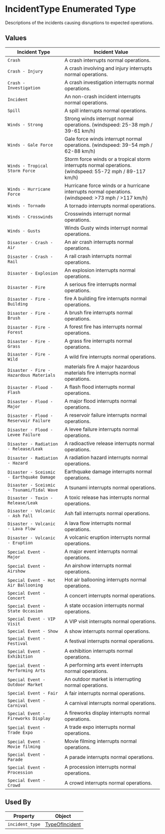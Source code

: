 # IncidentType Enumerated Type
Descriptions of the incidents causing disruptions to expected operations.

## Values
Incident Type | Incident Value
--- | --- 
`Crash` |  A crash interrupts normal operations.
`Crash - Injury` | A crash involving and injury interrupts normal operations. 
`Crash - Investigation` | A crash investigation interrupts normal operations. 
`Incident` | An non-crash incident interrupts normal operations.
`Spill` | A spill interrupts normal operations.
`Winds - Strong` | Strong winds interrupt normal operations. (windspeed: 25-38 mph / 39-61 km/h)
`Winds - Gale Force` | Gale force winds interrupt normal operations. (windspeed: 39-54 mph / 62-88 km/h)
`Winds - Tropical Storm Force` | Storm force winds or a tropical storm interrupts normal operations. (windspeed: 55-72 mph / 89-117 km/h)
`Winds - Hurricane Force` | Hurricane force winds or a hurricane interrupts normal operations. (windspeed: >73 mph / >117 km/h)
`Winds - Tornado` | A tornado interrupts normal operations. 
`Winds - Crosswinds` | Crosswinds interrupt normal operations.
`Winds - Gusts` | Winds	Gusty winds interrupt normal operations.
`Disaster - Crash - Air` | 	An air crash interrupts normal operations.
`Disaster - Crash - Rail` | A rail crash interrupts normal operations.
`Disaster - Explosion` | An explosion interrupts normal operations.
`Disaster - Fire` | A serious fire interrupts normal operations.
`Disaster - Fire - Building` | fire	A building fire interrupts normal operations.
`Disaster - Fire - Brush` | A brush fire interrupts normal operations.
`Disaster - Fire - Forest` | A forest fire has interrupts normal operations.
`Disaster - Fire - Grass` | A grass fire interrupts normal operations.
`Disaster - Fire - Wild` | A wild fire interrupts normal operations.
`Disaster - Fire - Hazardous Materials` | materials fire	A major hazardous materials fire interrupts normal operations.
`Disaster - Flood - Flash` | A flash flood interrupts normal operations.
`Disaster - Flood - Major` | A major flood interrupts normal operations.
`Disaster - Flood - Reservoir Failure` | A reservoir failure interrupts normal operations.
`Disaster - Flood - Levee Failure` | A levee failure interrupts normal operations.
`Disaster - Radiation - Release/Leak` | A radioactive release interrupts normal operations.
`Disaster - Radiation - Hazard` | A radiation hazard interrupts normal operations.
`Disaster - Sceismic - Earthquake Damage` | 	Earthquake damage interrupts normal operations.
`Disaster - Sceismic - Tsunami/Tidal Wave` | A tsunami interrupts normal operations.
`Disaster - Toxin - Release/Leak` | A toxic release has interrupts normal operations.
`Disaster - Volcanic - Ash Fall` | 	Ash fall interrupts normal operations.
`Disaster - Volcanic - Lava Flow` | A lava flow interrupts normal operations.
`Disaster - Volcanic - Eruption` | A volcanic eruption interrupts normal operations.
`Special Event - Major` | A major event interrupts normal operations.
`Special Event - Airshow` | An airshow interrupts normal operations.
`Special Event - Hot Air Ballooning` | Hot air ballooning interrupts normal operations.
`Special Event - Concert` | A concert interrupts normal operations.
`Special Event - State Occasion` | A state occasion interrupts normal operations.
`Special Event - VIP Visit` | A VIP visit interrupts normal operations.
`Special Event - Show` | A show interrupts normal operations.
`Special Event - Festival` | A festival interrupts normal operations.
`Special Event - Exhibition` | A exhibition interrupts normal operations.
`Special Event - Performing Arts` | A performing arts event interrupts normal operations.
`Special Event - Outdoor Market` | An outdoor market is interrupting normal operations.
`Special Event - Fair` | A fair interrupts normal operations.
`Special Event - Carnival` | A carnival interrupts normal operations.
`Special Event - Fireworks Display` | A fireworks display interrupts normal operations.
`Special Event - Trade Expo` | A trade expo interrupts normal operations.
`Special Event - Movie filming` | Movie filming interrupts normal operations.
`Special Event - Parade` | A parade interrupts normal operations.
`Special Event - Procession` | A procession interrupts normal operations.
`Special Event - Crowd` | A crowd interrupts normal operations.

## Used By
Property | Object
--- | ---
`incident_type` | [TypeOfIncident](/spec-content/objects/TypeOfIncident.md)
